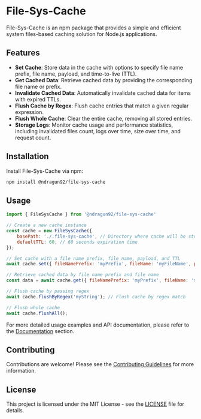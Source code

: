 # File-Sys-Cache

File-Sys-Cache is an npm package that provides a simple and efficient system files-based caching solution for Node.js applications.

## Features

- **Set Cache**: Store data in the cache with options to specify file name prefix, file name, payload, and time-to-live (TTL).
- **Get Cached Data**: Retrieve cached data by providing the corresponding file name or prefix.
- **Invalidate Cached Data**: Automatically invalidate cached data for items with expired TTLs.
- **Flush Cache by Regex**: Flush cache entries that match a given regular expression.
- **Flush Whole Cache**: Clear the entire cache, removing all stored entries.
- **Storage Logs**: Monitor cache usage and performance statistics, including invalidated files count, logs over time, size over time, and request count.

## Installation

Install File-Sys-Cache via npm:

```bash
npm install @ndragun92/file-sys-cache
```

## Usage
```javascript
import { FileSysCache } from '@ndragun92/file-sys-cache'

// Create a new cache instance
const cache = new FileSysCache({
    basePath: './.file-sys-cache', // Directory where cache will be stored
    defaultTTL: 60, // 60 seconds expiration time
});

// Set cache with a file name prefix, file name, payload, and TTL
await cache.set({ fileNamePrefix: 'myPrefix', fileName: 'myFileName', payload: myPayload, ttl: 3600 })

// Retrieve cached data by file name prefix and file name
const data = await cache.get({ fileNamePrefix: 'myPrefix', fileName: 'myFileName' });

// Flush cache by passing regex
await cache.flushByRegex('myString'); // Flush cache by regex match

// Flush whole cache
await cache.flushAll();
```

For more detailed usage examples and API documentation, please refer to the [Documentation]() section.

## Contributing
Contributions are welcome! Please see the [Contributing Guidelines](https://github.com/ndragun92/file-sys-cache/blob/main/CONTRIBUTING.md) for more information.

## License
This project is licensed under the MIT License - see the [LICENSE](https://github.com/ndragun92/file-sys-cache/blob/main/LICENSE) file for details.